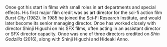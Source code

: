 <!-- Katsuhiro Onoe -->

Onoe got his start in films with small roles in art departments and special effects. His first major film credit was as art director for the sci-fi action film _Burst City_ (1982). In 1985 he joined the Sci-Fi Research Institute, and would later become its senior managing director. Onoe has worked closely with director Shinji Higuchi on his SFX films, often acting in an assistant director or SFX director capacity. Onoe was one of three directors credited on _Shin Godzilla_ (2016), along with Shinji Higuchi and Hideaki Anno.